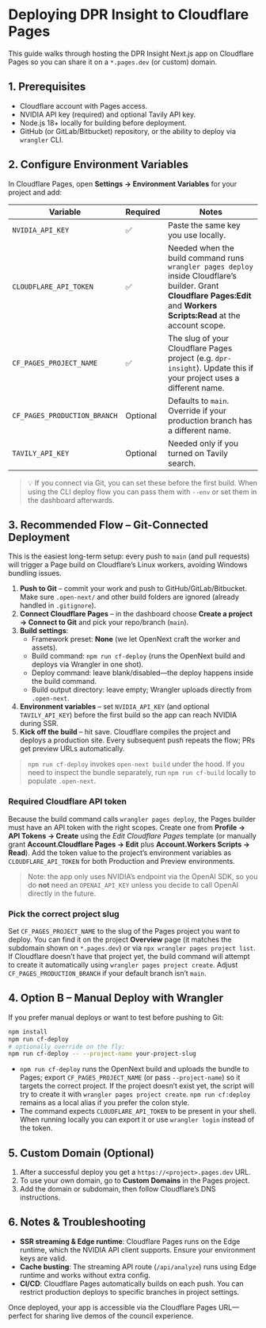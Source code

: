 # Deploying DPR Insight to Cloudflare Pages

This guide walks through hosting the DPR Insight Next.js app on Cloudflare Pages so you can share it on a `*.pages.dev` (or custom) domain.

## 1. Prerequisites

- Cloudflare account with Pages access.
- NVIDIA API key (required) and optional Tavily API key.
- Node.js 18+ locally for building before deployment.
- GitHub (or GitLab/Bitbucket) repository, or the ability to deploy via `wrangler` CLI.

## 2. Configure Environment Variables

In Cloudflare Pages, open **Settings → Environment Variables** for your project and add:

| Variable | Required | Notes |
| --- | --- | --- |
| `NVIDIA_API_KEY` | ✅ | Paste the same key you use locally. |
| `CLOUDFLARE_API_TOKEN` | ✅ | Needed when the build command runs `wrangler pages deploy` inside Cloudflare’s builder. Grant **Cloudflare Pages:Edit** and **Workers Scripts:Read** at the account scope. |
| `CF_PAGES_PROJECT_NAME` | ✅ | The slug of your Cloudflare Pages project (e.g. `dpr-insight`). Update this if your project uses a different name. |
| `CF_PAGES_PRODUCTION_BRANCH` | Optional | Defaults to `main`. Override if your production branch has a different name. |
| `TAVILY_API_KEY` | Optional | Needed only if you turned on Tavily search. |

> 💡 If you connect via Git, you can set these before the first build. When using the CLI deploy flow you can pass them with `--env` or set them in the dashboard afterwards.

## 3. Recommended Flow – Git-Connected Deployment

This is the easiest long-term setup: every push to `main` (and pull requests) will trigger a Page build on Cloudflare’s Linux workers, avoiding Windows bundling issues.

1. **Push to Git** – commit your work and push to GitHub/GitLab/Bitbucket. Make sure `.open-next/` and other build folders are ignored (already handled in `.gitignore`).
2. **Connect Cloudflare Pages** – in the dashboard choose **Create a project → Connect to Git** and pick your repo/branch (`main`).
3. **Build settings**:
   - Framework preset: **None** (we let OpenNext craft the worker and assets).
   - Build command: `npm run cf-deploy` (runs the OpenNext build and deploys via Wrangler in one shot).
   - Deploy command: leave blank/disabled—the deploy happens inside the build command.
   - Build output directory: leave empty; Wrangler uploads directly from `.open-next`.
4. **Environment variables** – set `NVIDIA_API_KEY` (and optional `TAVILY_API_KEY`) before the first build so the app can reach NVIDIA during SSR.
5. **Kick off the build** – hit save. Cloudflare compiles the project and deploys a production site. Every subsequent push repeats the flow; PRs get preview URLs automatically.

> `npm run cf-deploy` invokes `open-next build` under the hood. If you need to inspect the bundle separately, run `npm run cf-build` locally to populate `.open-next`.

### Required Cloudflare API token

Because the build command calls `wrangler pages deploy`, the Pages builder must have an API token with the right scopes. Create one from **Profile → API Tokens → Create** using the *Edit Cloudflare Pages* template (or manually grant **Account.Cloudflare Pages → Edit** plus **Account.Workers Scripts → Read**). Add the token value to the project’s environment variables as `CLOUDFLARE_API_TOKEN` for both Production and Preview environments.

> Note: the app only uses NVIDIA’s endpoint via the OpenAI SDK, so you do **not** need an `OPENAI_API_KEY` unless you decide to call OpenAI directly in the future.

### Pick the correct project slug

Set `CF_PAGES_PROJECT_NAME` to the slug of the Pages project you want to deploy. You can find it on the project **Overview** page (it matches the subdomain shown on `*.pages.dev`) or via `npx wrangler pages project list`. If Cloudflare doesn’t have that project yet, the build command will attempt to create it automatically using `wrangler pages project create`. Adjust `CF_PAGES_PRODUCTION_BRANCH` if your default branch isn’t `main`.

## 4. Option B – Manual Deploy with Wrangler

If you prefer manual deploys or want to test before pushing to Git:

```bash
npm install
npm run cf-deploy
# optionally override on the fly:
npm run cf-deploy -- --project-name your-project-slug
```

- `npm run cf-deploy` runs the OpenNext build and uploads the bundle to Pages; export `CF_PAGES_PROJECT_NAME` (or pass `--project-name`) so it targets the correct project. If the project doesn’t exist yet, the script will try to create it with `wrangler pages project create`. `npm run cf:deploy` remains as a local alias if you prefer the colon style.
- The command expects `CLOUDFLARE_API_TOKEN` to be present in your shell. When running locally you can export it or use `wrangler login` instead of the token.

## 5. Custom Domain (Optional)

1. After a successful deploy you get a `https://<project>.pages.dev` URL.
2. To use your own domain, go to **Custom Domains** in the Pages project.
3. Add the domain or subdomain, then follow Cloudflare’s DNS instructions.

## 6. Notes & Troubleshooting

- **SSR streaming & Edge runtime**: Cloudflare Pages runs on the Edge runtime, which the NVIDIA API client supports. Ensure your environment keys are valid.
- **Cache busting**: The streaming API route (`/api/analyze`) runs using Edge runtime and works without extra config.
- **CI/CD**: Cloudflare Pages automatically builds on each push. You can restrict production deploys to specific branches in project settings.

Once deployed, your app is accessible via the Cloudflare Pages URL—perfect for sharing live demos of the council experience.
